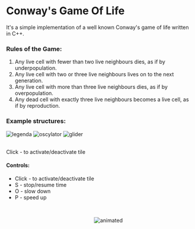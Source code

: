 # Conway's Game Of Life

It's a simple implementation of a well known Conway's game of life written in C++.
<br>
### Rules of the Game:
<ol>
  <li>Any live cell with fewer than two live neighbours dies, as if by underpopulation.</li>
  <li>Any live cell with two or three live neighbours lives on to the next generation.</li>
  <li>Any live cell with more than three live neighbours dies, as if by overpopulation.</li>
  <li>Any dead cell with exactly three live neighbours becomes a live cell, as if by reproduction.</li>
</ol>

### Example structures:
![legenda](https://user-images.githubusercontent.com/80967661/162577429-12343fc6-2f21-4360-8a72-0541a69e375d.png)
![oscylator](https://user-images.githubusercontent.com/80967661/162577430-d2a85924-2c08-4b4d-ace5-8cfd16c21741.png)
![glider](https://user-images.githubusercontent.com/80967661/162577432-e69e8573-4a4b-4ee1-b11f-9c94dadbd08e.png)

<br>Click - to activate/deactivate tile
<br>
#### Controls:
<ul>
<li>Click - to activate/deactivate tile</li>
<li>S - stop/resume time</li>
<li>O - slow down</li>
<li>P - speed up</li>
<ul>
<br>
<p align="center">
  <img src="https://media.giphy.com/media/t7UohfdpAPhxZhYI19/giphy.gif" alt="animated" />
</p>

